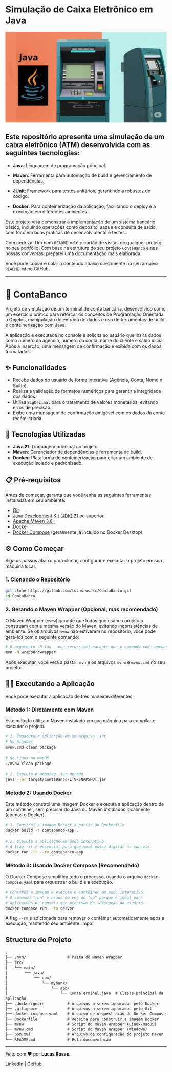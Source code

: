 # Simulação de Caixa Eletrônico em Java

<p align="center">
 <img src="./atm_picture.png" alt="Imagem de Caixa Eletrônico"/>
</p>

## Este repositório apresenta uma simulação de um caixa eletrônico (ATM) desenvolvida com as seguintes tecnologias:

- **Java**: Linguagem de programação principal.

- **Maven**: Ferramenta para automação de build e gerenciamento de dependências.

- **JUnit**: Framework para testes unitários, garantindo a robustez do código.

- **Docker**: Para conteinerização da aplicação, facilitando o deploy e a execução em diferentes ambientes.

Este projeto visa demonstrar a implementação de um sistema bancário básico, incluindo operações como depósito, saque e consulta de saldo, com foco em boas práticas de desenvolvimento e testes.

Com certeza\! Um bom `README.md` é o cartão de visitas de qualquer projeto no seu portfólio. Com base na estrutura do seu projeto `ContaBanco` e nas nossas conversas, preparei uma documentação mais elaborada.

Você pode copiar e colar o conteúdo abaixo diretamente no seu arquivo `README.md` no GitHub.

-----

# 🏦 ContaBanco

Projeto de simulação de um terminal de conta bancária, desenvolvido como um exercício prático para reforçar os conceitos de Programação Orientada a Objetos, manipulação de entrada de dados e uso de ferramentas de build e conteinerização com Java.

A aplicação é executada no console e solicita ao usuário que insira dados como número da agência, número da conta, nome do cliente e saldo inicial. Após a inserção, uma mensagem de confirmação é exibida com os dados formatados.

## ✨ Funcionalidades

  - Recebe dados do usuário de forma interativa (Agência, Conta, Nome e Saldo).
  - Realiza a validação de formatos numéricos para garantir a integridade dos dados.
  - Utiliza `BigDecimal` para o tratamento de valores monetários, evitando erros de precisão.
  - Exibe uma mensagem de confirmação amigável com os dados da conta recém-criada.

## 🚀 Tecnologias Utilizadas

  - **Java 21**: Linguagem principal do projeto.
  - **Maven**: Gerenciador de dependências e ferramenta de build.
  - **Docker**: Plataforma de conteinerização para criar um ambiente de execução isolado e padronizado.

## 📋 Pré-requisitos

Antes de começar, garanta que você tenha as seguintes ferramentas instaladas em seu ambiente:

  - [Git](https://git-scm.com/)
  - [Java Development Kit (JDK) 21](https://www.google.com/search?q=https://www.oracle.com/java/technologies/downloads/%23jdk21-windows) ou superior.
  - [Apache Maven 3.8+](https://maven.apache.org/download.cgi)
  - [Docker](https://www.docker.com/products/docker-desktop/)
  - [Docker Compose](https://docs.docker.com/compose/install/) (geralmente já incluído no Docker Desktop)

## ⚙️ Como Começar

Siga os passos abaixo para clonar, configurar e executar o projeto em sua máquina local.

### 1\. Clonando o Repositório

```bash
git clone https://github.com/lucasrosasc/ContaBanco.git
cd ContaBanco
```

### 2\. Gerando o Maven Wrapper (Opcional, mas recomendado)

O Maven Wrapper (`mvnw`) garante que todos que usam o projeto o construam com a mesma versão do Maven, evitando inconsistências de ambiente. Se os arquivos `mvnw` não estiverem no repositório, você pode gerá-los com o seguinte comando:

```bash
# O argumento -N (ou --non-recursive) garante que o comando rode apenas no diretório principal.
mvn -N wrapper:wrapper
```

Após executar, você verá a pasta `.mvn` e os arquivos `mvnw` e `mvnw.cmd` no seu projeto.

## 🏃‍♀️ Executando a Aplicação

Você pode executar a aplicação de três maneiras diferentes:

### Método 1: Diretamente com Maven

Este método utiliza o Maven instalado em sua máquina para compilar e executar o projeto.

```bash
# 1. Empacota a aplicação em um arquivo .jar
# No Windows
mvnw.cmd clean package

# No Linux ou macOS
./mvnw clean package

# 2. Executa o arquivo .jar gerado
java -jar target/ContaBanco-1.0-SNAPSHOT.jar
```

### Método 2: Usando Docker

Este método constrói uma imagem Docker e executa a aplicação dentro de um contêiner, sem precisar do Java ou Maven instalados localmente (apenas o Docker).

```bash
# 1. Constrói a imagem Docker a partir do Dockerfile
docker build -t contabanco-app .

# 2. Executa a aplicação em modo interativo
# A flag -it é essencial para que você possa digitar no console.
docker run -it --rm contabanco-app
```

### Método 3: Usando Docker Compose (Recomendado)

O Docker Compose simplifica todo o processo, usando o arquivo `docker-compose.yaml` para orquestrar o build e a execução.

```bash
# Constrói a imagem e executa o contêiner em modo interativo.
# O comando "run" é usado em vez de "up" porque é ideal para
# aplicações de console que precisam de interação do usuário.
docker-compose run --rm server
```

A flag `--rm` é adicionada para remover o contêiner automaticamente após a execução, mantendo seu ambiente limpo.

## Structure do Projeto

```
.
├── .mvn/                  # Pasta do Maven Wrapper
├── src/
│   └── main/
│       └── java/
│           └── com/
│               └── mybank/
│                   └── app/
│                       └── ContaTerminal.java  # Classe principal da aplicação
├── .dockerignore          # Arquivos a serem ignorados pelo Docker
├── .gitignore             # Arquivos a serem ignorados pelo Git
├── docker-compose.yaml    # Arquivo de orquestração do Docker Compose
├── Dockerfile             # Receita para construir a imagem Docker
├── mvnw                   # Script do Maven Wrapper (Linux/macOS)
├── mvnw.cmd               # Script do Maven Wrapper (Windows)
├── pom.xml                # Arquivo de configuração do projeto Maven
└── README.md              # Esta documentação
```

-----

Feito com ❤️ por **Lucas Rosas**.

[LinkedIn](https://www.google.com/search?q=URL_DO_SEU_LINKEDIN) | [GitHub](https://www.google.com/search?q=https://github.com/lucasrosasc)
